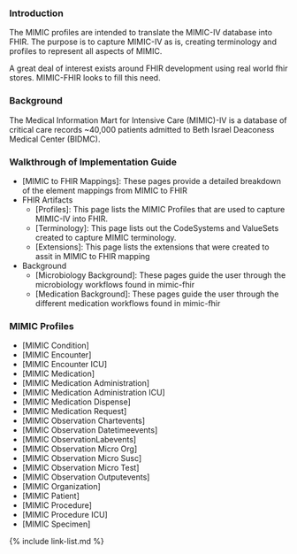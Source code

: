 ### Introduction

The MIMIC profiles are intended to translate the MIMIC-IV database into FHIR. The purpose is to capture MIMIC-IV as is, creating terminology and profiles to represent all aspects of MIMIC.


A great deal of interest exists around FHIR development using real world fhir stores. MIMIC-FHIR looks to fill this need. 

### Background

The Medical Information Mart for Intensive Care (MIMIC)-IV is a database of critical care records ~40,000 patients admitted to Beth Israel Deaconess Medical Center (BIDMC). 


### Walkthrough of Implementation Guide
- [MIMIC to FHIR Mappings]\: These pages provide a detailed breakdown of the element mappings from MIMIC to FHIR
- FHIR Artifacts
  - [Profiles]\: This page lists the MIMIC Profiles that are used to capture MIMIC-IV into FHIR.
  - [Terminology]\: This page lists out the CodeSystems and ValueSets created to capture MIMIC terminology.
  - [Extensions]\: This page lists the extensions that were created to assit in MIMIC to FHIR mapping
- Background
  - [Microbiology Background]\:  These pages guide the user through the microbiology workflows found in mimic-fhir
  - [Medication Background]\: These pages guide the user through the different medication workflows found in mimic-fhir


### MIMIC Profiles
- [MIMIC Condition]
- [MIMIC Encounter]
- [MIMIC Encounter ICU]
- [MIMIC Medication]
- [MIMIC Medication Administration]
- [MIMIC Medication Administration ICU]
- [MIMIC Medication Dispense]
- [MIMIC Medication Request]
- [MIMIC Observation Chartevents]
- [MIMIC Observation Datetimeevents]
- [MIMIC ObservationLabevents]
- [MIMIC Observation Micro Org]
- [MIMIC Observation Micro Susc]
- [MIMIC Observation Micro Test]
- [MIMIC Observation Outputevents]
- [MIMIC Organization]
- [MIMIC Patient]
- [MIMIC Procedure]
- [MIMIC Procedure ICU]
- [MIMIC Specimen]


{% include link-list.md %}